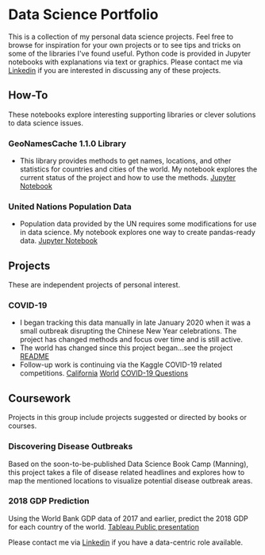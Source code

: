 # Data Science Portfolio

This is a collection of my personal data science projects. Feel free to browse for inspiration for your own projects or to see tips and tricks on some of the libraries I've found useful. Python code is provided in Jupyter notebooks with explanations via text or graphics.
Please contact me via [Linkedin](https://www.linkedin.com/in/jshaffer94247) if you are interested in discussing any of these projects.


## How-To
These notebooks explore interesting supporting libraries or clever solutions to data science issues.

### GeoNamesCache 1.1.0 Library
 * This library provides methods to get names, locations, and other statistics for countries and cities of the world. My notebook explores the current status of the project and how to use the methods. [Jupyter Notebook](how-to/explore_geonamescache.ipynb)
### United Nations Population Data
 * Population data provided by the UN requires some modifications for use in data science. My notebook explores one way to create pandas-ready data. [Jupyter Notebook](how-to/explore_UN_population_data.ipynb)


## Projects
These are independent projects of personal interest.

### COVID-19 
* I began tracking this data manually in late January 2020 when it was a small outbreak disrupting the Chinese New Year celebrations. The project has changed methods and focus over time and 
is still active. 
* The world has changed since this project began...see the project [README](projects/covid-19/README.md)
* Follow-up work is continuing via the Kaggle COVID-19 related competitions. [California](https://www.kaggle.com/c/covid19-local-us-ca-forecasting-week-1)
[World](https://www.kaggle.com/c/covid19-global-forecasting-week-2) [COVID-19 Questions](https://www.kaggle.com/allen-institute-for-ai/CORD-19-research-challenge/tasks)

## Coursework
Projects in this group include projects suggested or directed by books or courses.

### Discovering Disease Outbreaks
Based on the soon-to-be-published Data Science Book Camp (Manning), this project takes a file of disease related headlines and explores how to map the mentioned locations to visualize potential disease outbreak areas.

### 2018 GDP Prediction
Using the World Bank GDP data of 2017 and earlier, predict the 2018 GDP for each country of the world.
[Tableau Public presentation](https://public.tableau.com/profile/js942#!/vizhome/EconomicOutlook-2018GDPPredictions/MainBoard)

Please contact me via [Linkedin](https://www.linkedin.com/in/jshaffer94247) if you have a data-centric role available.